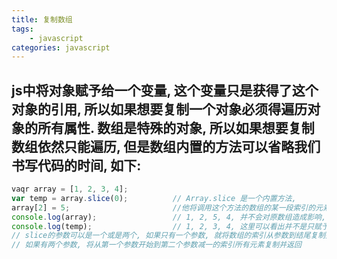 ```yaml
---
title: 复制数组
tags: 
    - javascript
categories: javascript
---
```


## js中将对象赋予给一个变量, 这个变量只是获得了这个对象的引用, 所以如果想要复制一个对象必须得遍历对象的所有属性. 数组是特殊的对象, 所以如果想要复制数组依然只能遍历, 但是数组内置的方法可以省略我们书写代码的时间, 如下:
<!-- more -->

```javascript
vaqr array = [1, 2, 3, 4];
var temp = array.slice(0);			// Array.slice 是一个内置方法, 
array[2] = 5;						//他将调用这个方法的数组的某一段索引的元素作为数组返回, 
console.log(array);					// 1, 2, 5, 4, 并不会对原数组造成影响,
console.log(temp);					// 1, 2, 3, 4, 这里可以看出并不是只赋予了引用
// slice的参数可以是一个或是两个, 如果只有一个参数, 就将数组的索引从参数到结尾复制并返回
// 如果有两个参数, 将从第一个参数开始到第二个参数减一的索引所有元素复制并返回
```
